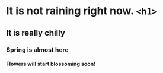 # It is not raining right now. `<h1>`
## It is really chilly 
### Spring is almost here
#### Flowers will start blossoming soon!
